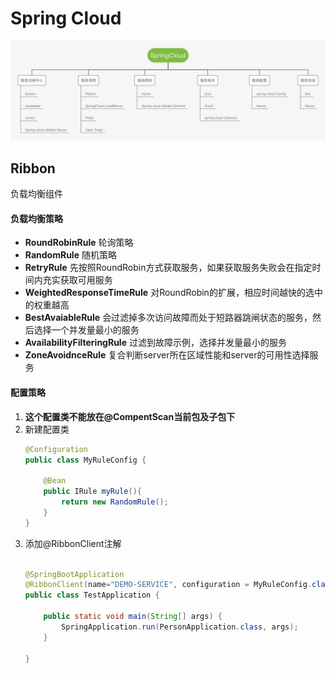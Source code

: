 # Spring Cloud
![pic](../../pic/SpringCloud1.png)




## Ribbon
负载均衡组件


#### 负载均衡策略
+ **RoundRobinRule** 轮询策略
+ **RandomRule** 随机策略
+ **RetryRule** 先按照RoundRobin方式获取服务，如果获取服务失败会在指定时间内充实获取可用服务
+ **WeightedResponseTimeRule** 对RoundRobin的扩展，相应时间越快的选中的权重越高
+ **BestAvaiableRule** 会过滤掉多次访问故障而处于短路器跳闸状态的服务，然后选择一个并发量最小的服务
+ **AvailabilityFilteringRule** 过滤到故障示例，选择并发量最小的服务
+ **ZoneAvoidnceRule** 复合判断server所在区域性能和server的可用性选择服务

#### 配置策略
1. **这个配置类不能放在@CompentScan当前包及子包下**
2. 新建配置类
    ```java
    @Configuration
    public class MyRuleConfig {
        
        @Bean
        public IRule myRule(){
            return new RandomRule();
        }
    }
    ```
3. 添加@RibbonClient注解
    ```java
    
    @SpringBootApplication
    @RibbonClient(name="DEMO-SERVICE", configuration = MyRuleConfig.class)
    public class TestApplication {

        public static void main(String[] args) {
            SpringApplication.run(PersonApplication.class, args);
        }

    }
    ```

